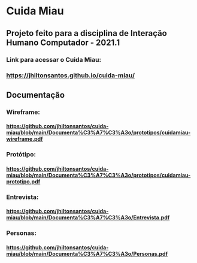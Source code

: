 # Cuida Miau

## Projeto feito para a disciplina de Interação Humano Computador - 2021.1

### Link para acessar o Cuida Miau:
### https://jhiltonsantos.github.io/cuida-miau/

## Documentação
### Wireframe:
#### https://github.com/jhiltonsantos/cuida-miau/blob/main/Documenta%C3%A7%C3%A3o/prototipos/cuidamiau-wireframe.pdf
### Protótipo:
#### https://github.com/jhiltonsantos/cuida-miau/blob/main/Documenta%C3%A7%C3%A3o/prototipos/cuidamiau-prototipo.pdf
### Entrevista:
#### https://github.com/jhiltonsantos/cuida-miau/blob/main/Documenta%C3%A7%C3%A3o/Entrevista.pdf
### Personas:
#### https://github.com/jhiltonsantos/cuida-miau/blob/main/Documenta%C3%A7%C3%A3o/Personas.pdf
